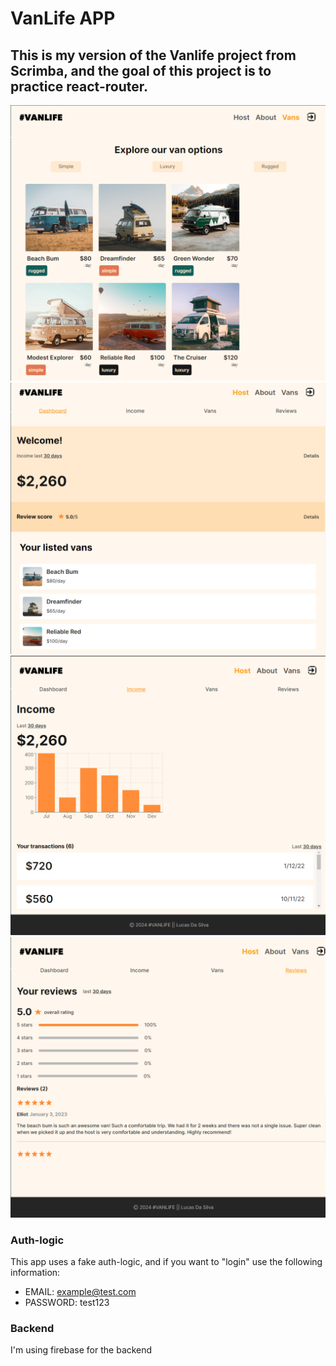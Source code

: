 # VanLife APP

## This is my version of the Vanlife project from Scrimba, and the goal of this project is to practice react-router.

![Preview-image of the app](/public/img/Vanlife-app-1.png "Vans page")
![Preview-image of the app](/public/img/Vanlife-app-2.png "Host dashboard page")
![Preview-image of the app](/public/img/Vanlife-app-3.png "Host income page")
![Preview-image of the app](/public/img/Vanlife-app-4.png "Host review page")

### Auth-logic

This app uses a fake auth-logic, and if you want to "login" use the following information:

- EMAIL: example@test.com
- PASSWORD: test123

### Backend

I'm using firebase for the backend

